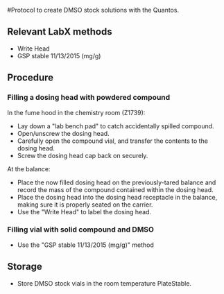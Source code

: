#Protocol to create DMSO stock solutions with the Quantos.

## Relevant LabX methods 
- Write Head
- GSP stable 11/13/2015 (mg/g)


## Procedure

### Filling a dosing head with powdered compound

In the fume hood in the chemistry room (Z1739):

- Lay down a "lab bench pad" to catch accidentally spilled compound.
- Open/unscrew the dosing head.
- Carefully open the compound vial, and transfer the contents to the dosing head.
- Screw the dosing head cap back on securely.

At the balance:

- Place the now filled dosing head on the previously-tared balance and record the mass of the compound contained within the dosing head.
- Place the dosing head into the dosing head receptacle in the balance, making sure it is properly seated on the carrier.
- Use the "Write Head" to label the dosing head.

### Filling vial with solid compound and DMSO

- Use the "GSP stable 11/13/2015 (mg/g)" method

## Storage
- Store DMSO stock vials in the room temperature PlateStable.

